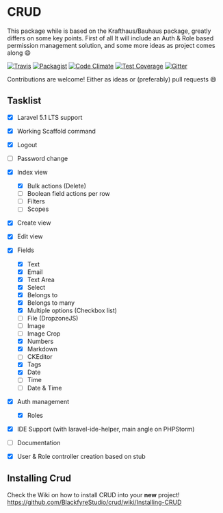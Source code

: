 # CRUD

This package while is based on the Krafthaus/Bauhaus package, greatly differs on some key points. First of all It will include an Auth & Role based permission management solution, and some more ideas as project comes along :smile:

[![Travis](https://img.shields.io/travis/BlackfyreStudio/crud.svg?style=flat-square)](https://travis-ci.org/BlackfyreStudio/crud) [![Packagist](https://img.shields.io/packagist/dt/blackfyrestudio/crud.svg?style=flat-square)](https://packagist.org/packages/blackfyrestudio/crud)
[![Code Climate](https://codeclimate.com/github/BlackfyreStudio/crud/badges/gpa.svg)](https://codeclimate.com/github/BlackfyreStudio/crud)
[![Test Coverage](https://codeclimate.com/github/BlackfyreStudio/crud/badges/coverage.svg)](https://codeclimate.com/github/BlackfyreStudio/crud/coverage)
[![Gitter](https://badges.gitter.im/Join%20Chat.svg)](https://gitter.im/BlackfyreStudio/crud?utm_source=badge&utm_medium=badge&utm_campaign=pr-badge)

Contributions are welcome! Either as ideas or (preferably) pull requests :smile:

## Tasklist

* [x] Laravel 5.1 LTS support
* [x] Working Scaffold command
* [x] Logout
* [ ] Password change
* [x] Index view
  * [x] Bulk actions (Delete)
  * [ ] Boolean field actions per row
  * [ ] Filters
  * [ ] Scopes
* [x] Create view
* [x] Edit view
* [x] Fields
  * [x] Text
  * [x] Email
  * [x] Text Area
  * [x] Select
  * [x] Belongs to
  * [x] Belongs to many
  * [x] Multiple options (Checkbox list)
  * [ ] File (DropzoneJS)
  * [ ] Image
  * [ ] Image Crop
  * [x] Numbers
  * [x] Markdown
  * [ ] CKEditor
  * [x] Tags
  * [x] Date
  * [ ] Time
  * [ ] Date & Time
* [x] Auth management
   * [x] Roles
* [x] IDE Support (with laravel-ide-helper, main angle on PHPStorm) 
* [ ] Documentation
* [x] User & Role controller creation based on stub


## Installing Crud

Check the Wiki on how to install CRUD into your **new** project! https://github.com/BlackfyreStudio/crud/wiki/Installing-CRUD